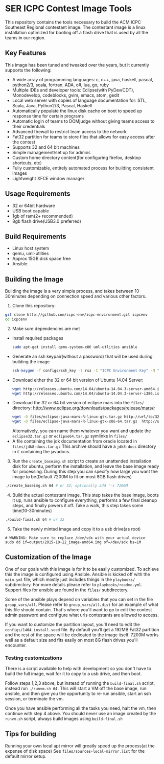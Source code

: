 # SER ICPC Contest Image Tools

This repository contains the tools necessary to build the ACM ICPC Southeast Regional contestant image. The contestant image is a linux installation optimized for booting off a flash drive that is used by all the teams in our region.

## Key Features
This image has been tuned and tweaked over the years, but it currently supports the following:

* A wide array of programming languages: c, c++, java, haskell, pascal, python2/3, scala, fortran, ADA, c#, lua, go, ruby
* Multiple IDEs and developer tools: Eclipse(with PyDev/CDT), Monodevelop, codeblocks, gvim, emacs, atom, gedit
* Local web server with copies of language documentation for: STL, Scala, Java, Python2/3, Pascal, Haskell
* Automatically populate the linux disk cache on boot to speed up response time for certain programs
* Automatic login of teams to DOMjudge without giving teams access to their credentials
* Advanced firewall to restrict team access to the network
* Fat32 partition for teams to store files that allows for easy access after the contest
* Supports 32 and 64 bit machines
* Simple management/set up for admins
* Custom home directory content(for configuring firefox, desktop shortcuts, etc)
* Fully customizable, entirely automated process for building consistent images
* Lightweight XFCE window manager

## Usage Requirements
* 32 or 64bit hardware
* USB boot capable
* 1gb of ram(2+ recommended)
* 8gb flash drive(USB3.0 preferred)

## Build Requirements
* Linux host system
* qemu, uml-utlities
* Approx 15GB disk space free
* Ansible

## Building the Image
Building the image is a very simple process, and takes between 10-30minutes
depending on connection speed and various other factors.

1. Clone this repository:
```bash
git clone http://github.com/icpc-env/icpc-environment.git icpcenv
cd icpcenv
```

2. Make sure dependencies are met
  * Install required packages
    ```bash
    sudo apt-get install qemu-system-x86 uml-utlities ansible
    ```
  * Generate an ssh keypair(without a password) that will be used during building the image
    ```bash
    ssh-keygen -f configs/ssh_key -t rsa -C "ICPC Environment Key" -N ""
    ```
  * Download either the 32 or 64 bit version of Ubuntu 14.04 Server:
    ```bash
    wget http://releases.ubuntu.com/14.04/ubuntu-14.04.3-server-amd64.iso # 64 bit
    wget http://releases.ubuntu.com/14.04/ubuntu-14.04.3-server-i386.iso  # 32 bit
    ```
  * Download the 32 or 64 bit version of eclipse mars into the `files/` directory:
    http://www.eclipse.org/downloads/packages/release/mars/r
    ```bash
    wget -O files/eclipse-java-mars-R-linux-gtk.tar.gz http://url/to/32bit/version  # 32bit
    wget -O files/eclipse-java-mars-R-linux-gtk-x86-64.tar.gz  http://url/to/64bit/version  # 64bit
    ```
    Alternatively, you can name them whatever you want and update the
    `eclipse32.tar.gz` or `eclipse64.tar.gz` symlinks in `files/`
  * A file containing the jdk documentation from oracle located in `files/jdk8-docs.tar.gz`
    This archive should have a `jdk8-docs` directory in it containing the javadocs.

3. Run the `create_baseimg.sh` script to create an unattended installation disk for ubuntu,
perform the installation, and leave the base image ready for processing. During this
step you can specify how large you want the image to be(Default 7200M to fit on most
8GB flash drives)
```bash
./create_baseimg.sh 64 # or 32; optionally add '-s 7200M'
```

4. Build the actual contestant image. This step takes the base image, boots it up,
runs ansible to configure everything, performs a few final cleanup steps, and finally
powers it off. Take a walk, this step takes some time(10-30minutes)
```bash
./build-final.sh 64 # or 32
```

5. Take the newly minted image and copy it to a usb drive(as root)
```
# WARNING: Make sure to replace /dev/sdx with your actual device
sudo dd if=output/2015-10-22_image-amd64.img of=/dev/sdx bs=1M
```

## Customization of the Image
One of our goals with this image is for it to be easily customized. To achieve this
the image is configured using Ansible. Ansible is kicked off with the `main.yml`
file, which mostly just includes things in the `playbooks/` subdirectory. For more
details please refer to `playbooks/readme.yml`. Support files for ansible are
found in the `files/` subdirectory.

Some of the ansible plays depend on variables that you can set in the file
`group_vars/all`. Please refer to `group_vars/all.dist` for an example of what
this file should contain. That's where you'll want to go to edit the contest
admin password and configure what urls contestants are allowed to access.

If you want to customize the partition layout, you'll need to edit the
`configs/1404_install.seed` file. By default you'll get a 192MB Fat32 partition
and the rest of the space will be dedicated to the image itself. 7200M works well
as a default size and fits easily on most 8G flash drives you'll encounter.

### Testing customizations
There is a script available to help with development so you don't have to build
the full image, wait for it to copy to a usb drive, and then boot.

Follow steps 1,2,3 above, but instead of running the `build-final.sh` script,
instead run `./runvm.sh 64`. This will start a VM off the base image, run ansible,
and then give you the opportunity to re-run ansible, start an ssh session, or
terminate the vm.

Once you have ansible performing all the tasks you need, halt the vm, then
continue with step 4 above. You should never use an image created by the
`runvm.sh` script, always build images using `build-final.sh`

## Tips for building
Running your own local apt mirror will greatly speed up the process(at the
expense of disk space)
See `files/sources-local-mirror.list` for the default mirror setup.
